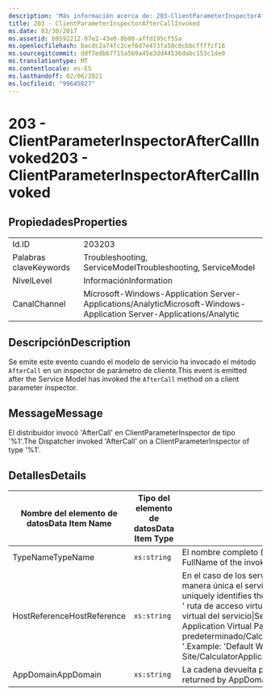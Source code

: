 ```yaml
---
description: 'Más información acerca de: 203-ClientParameterInspectorAfterCallInvoked'
title: 203 - ClientParameterInspectorAfterCallInvoked
ms.date: 03/30/2017
ms.assetid: b9592212-07e2-43e0-8b00-affd195cf55a
ms.openlocfilehash: bacdc2a74fc2cef6d7e473fa58c0cbbcffffcf16
ms.sourcegitcommit: ddf7edb67715a5b9a45e3dd44536dabc153c1de0
ms.translationtype: MT
ms.contentlocale: es-ES
ms.lasthandoff: 02/06/2021
ms.locfileid: "99645027"
---
```

# <a name="203---clientparameterinspectoraftercallinvoked"></a><span data-ttu-id="b0cfe-103">203 - ClientParameterInspectorAfterCallInvoked</span><span class="sxs-lookup"><span data-stu-id="b0cfe-103">203 - ClientParameterInspectorAfterCallInvoked</span></span>

## <a name="properties"></a><span data-ttu-id="b0cfe-104">Propiedades</span><span class="sxs-lookup"><span data-stu-id="b0cfe-104">Properties</span></span>  
  
|||  
|-|-|  
|<span data-ttu-id="b0cfe-105">Id.</span><span class="sxs-lookup"><span data-stu-id="b0cfe-105">ID</span></span>|<span data-ttu-id="b0cfe-106">203</span><span class="sxs-lookup"><span data-stu-id="b0cfe-106">203</span></span>|  
|<span data-ttu-id="b0cfe-107">Palabras clave</span><span class="sxs-lookup"><span data-stu-id="b0cfe-107">Keywords</span></span>|<span data-ttu-id="b0cfe-108">Troubleshooting, ServiceModel</span><span class="sxs-lookup"><span data-stu-id="b0cfe-108">Troubleshooting, ServiceModel</span></span>|  
|<span data-ttu-id="b0cfe-109">Nivel</span><span class="sxs-lookup"><span data-stu-id="b0cfe-109">Level</span></span>|<span data-ttu-id="b0cfe-110">Información</span><span class="sxs-lookup"><span data-stu-id="b0cfe-110">Information</span></span>|  
|<span data-ttu-id="b0cfe-111">Canal</span><span class="sxs-lookup"><span data-stu-id="b0cfe-111">Channel</span></span>|<span data-ttu-id="b0cfe-112">Microsoft-Windows-Application Server-Applications/Analytic</span><span class="sxs-lookup"><span data-stu-id="b0cfe-112">Microsoft-Windows-Application Server-Applications/Analytic</span></span>|  
  
## <a name="description"></a><span data-ttu-id="b0cfe-113">Descripción</span><span class="sxs-lookup"><span data-stu-id="b0cfe-113">Description</span></span>  

 <span data-ttu-id="b0cfe-114">Se emite este evento cuando el modelo de servicio ha invocado el método `AfterCall` en un inspector de parámetro de cliente.</span><span class="sxs-lookup"><span data-stu-id="b0cfe-114">This event is emitted after the Service Model has invoked the `AfterCall` method on a client parameter inspector.</span></span>  
  
## <a name="message"></a><span data-ttu-id="b0cfe-115">Message</span><span class="sxs-lookup"><span data-stu-id="b0cfe-115">Message</span></span>  

 <span data-ttu-id="b0cfe-116">El distribuidor invocó 'AfterCall' en ClientParameterInspector de tipo '%1'.</span><span class="sxs-lookup"><span data-stu-id="b0cfe-116">The Dispatcher invoked 'AfterCall' on a ClientParameterInspector of type '%1'.</span></span>  
  
## <a name="details"></a><span data-ttu-id="b0cfe-117">Detalles</span><span class="sxs-lookup"><span data-stu-id="b0cfe-117">Details</span></span>  
  
|<span data-ttu-id="b0cfe-118">Nombre del elemento de datos</span><span class="sxs-lookup"><span data-stu-id="b0cfe-118">Data Item Name</span></span>|<span data-ttu-id="b0cfe-119">Tipo del elemento de datos</span><span class="sxs-lookup"><span data-stu-id="b0cfe-119">Data Item Type</span></span>|<span data-ttu-id="b0cfe-120">Descripción</span><span class="sxs-lookup"><span data-stu-id="b0cfe-120">Description</span></span>|  
|--------------------|--------------------|-----------------|  
|<span data-ttu-id="b0cfe-121">TypeName</span><span class="sxs-lookup"><span data-stu-id="b0cfe-121">TypeName</span></span>|`xs:string`|<span data-ttu-id="b0cfe-122">El nombre completo (FullName) de CLR del tipo del inspector invocado.</span><span class="sxs-lookup"><span data-stu-id="b0cfe-122">The CLR FullName of the invoked inspector's type.</span></span>|  
|<span data-ttu-id="b0cfe-123">HostReference</span><span class="sxs-lookup"><span data-stu-id="b0cfe-123">HostReference</span></span>|`xs:string`|<span data-ttu-id="b0cfe-124">En el caso de los servicios hospedados en web, este campo identifica de manera única el servicio en la jerarquía web.</span><span class="sxs-lookup"><span data-stu-id="b0cfe-124">For Web-hosted services, this field uniquely identifies the service in the Web hierarchy.</span></span> <span data-ttu-id="b0cfe-125">Su formato se define como ' ruta de acceso virtual de la aplicación de nombre de sitio web&#124;ruta de acceso virtual del servicio&#124;ServiceName '.</span><span class="sxs-lookup"><span data-stu-id="b0cfe-125">Its format is defined as 'Web Site Name Application Virtual Path&#124;Service Virtual Path&#124;ServiceName'.</span></span> <span data-ttu-id="b0cfe-126">Ejemplo: ' sitio web predeterminado/CalculatorApplication&#124;/CalculatorService.svc&#124;CalculatorService '.</span><span class="sxs-lookup"><span data-stu-id="b0cfe-126">Example: 'Default Web Site/CalculatorApplication&#124;/CalculatorService.svc&#124;CalculatorService'.</span></span>|  
|<span data-ttu-id="b0cfe-127">AppDomain</span><span class="sxs-lookup"><span data-stu-id="b0cfe-127">AppDomain</span></span>|`xs:string`|<span data-ttu-id="b0cfe-128">La cadena devuelta por AppDomain.CurrentDomain.FriendlyName.</span><span class="sxs-lookup"><span data-stu-id="b0cfe-128">The string returned by AppDomain.CurrentDomain.FriendlyName.</span></span>|

